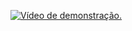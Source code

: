 [![Vídeo de demonstração.](http://img.youtube.com/vi/FC2mA8n2__8/0.jpg)](http://www.youtube.com/watch?v=FC2mA8n2__8 "Vídeo de demonstração.")